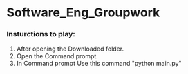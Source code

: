 # Software_Eng_Groupwork
### Insturctions to play:
1. After opening the Downloaded folder.
2. Open the Command prompt.
3. In Command prompt Use this command "python main.py"
